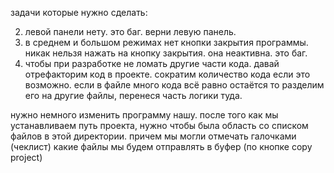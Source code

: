 задачи которые нужно сделать:


2. левой панели нету. это баг. верни левую панель.
3. в среднем и большом режимах нет кнопки закрытия программы. никак нельзя нажать на кнопку закрытия. она неактивна. это баг.
4. чтобы при разработке не ломать другие части кода. давай отрефакторим код в проекте. сократим количество кода если это возможно. если в файле много кода всё равно остаётся то разделим его на другие файлы, перенеся часть логики туда.



нужно немного изменить программу нашу.
после того как мы устанавливаем путь проекта, нужно чтобы была область со списком файлов в этой директории. причем мы могли отмечать галочками (чеклист) какие файлы мы будем отправлять в буфер (по кнопке copy project)